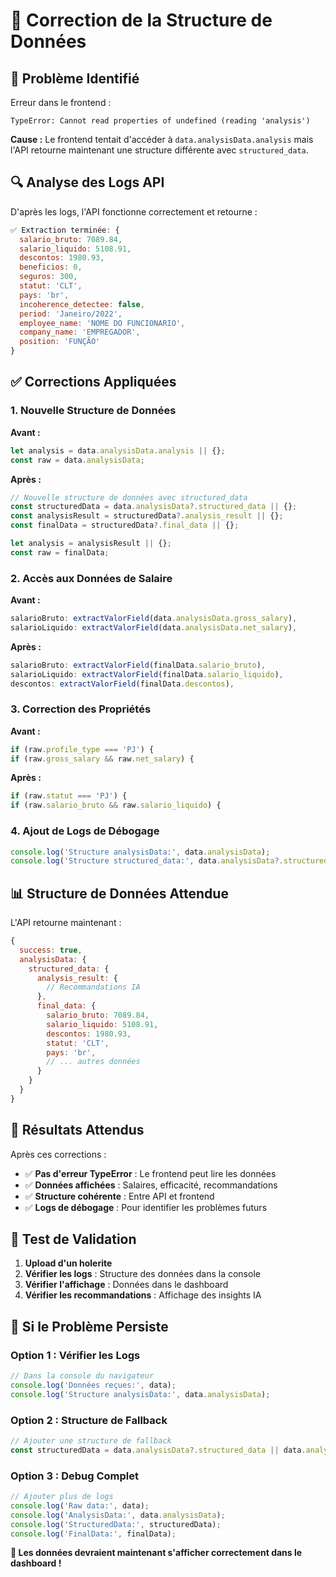 # 🔧 Correction de la Structure de Données

## 🎯 **Problème Identifié**

Erreur dans le frontend :
```
TypeError: Cannot read properties of undefined (reading 'analysis')
```

**Cause :** Le frontend tentait d'accéder à `data.analysisData.analysis` mais l'API retourne maintenant une structure différente avec `structured_data`.

## 🔍 **Analyse des Logs API**

D'après les logs, l'API fonctionne correctement et retourne :
```javascript
✅ Extraction terminée: {
  salario_bruto: 7089.84,
  salario_liquido: 5108.91,
  descontos: 1980.93,
  beneficios: 0,
  seguros: 300,
  statut: 'CLT',
  pays: 'br',
  incoherence_detectee: false,
  period: 'Janeiro/2022',
  employee_name: 'NOME DO FUNCIONARIO',
  company_name: 'EMPREGADOR',
  position: 'FUNÇÃO'
}
```

## ✅ **Corrections Appliquées**

### **1. Nouvelle Structure de Données**

**Avant :**
```typescript
let analysis = data.analysisData.analysis || {};
const raw = data.analysisData;
```

**Après :**
```typescript
// Nouvelle structure de données avec structured_data
const structuredData = data.analysisData?.structured_data || {};
const analysisResult = structuredData?.analysis_result || {};
const finalData = structuredData?.final_data || {};

let analysis = analysisResult || {};
const raw = finalData;
```

### **2. Accès aux Données de Salaire**

**Avant :**
```typescript
salarioBruto: extractValorField(data.analysisData.gross_salary),
salarioLiquido: extractValorField(data.analysisData.net_salary),
```

**Après :**
```typescript
salarioBruto: extractValorField(finalData.salario_bruto),
salarioLiquido: extractValorField(finalData.salario_liquido),
descontos: extractValorField(finalData.descontos),
```

### **3. Correction des Propriétés**

**Avant :**
```typescript
if (raw.profile_type === 'PJ') {
if (raw.gross_salary && raw.net_salary) {
```

**Après :**
```typescript
if (raw.statut === 'PJ') {
if (raw.salario_bruto && raw.salario_liquido) {
```

### **4. Ajout de Logs de Débogage**

```typescript
console.log('Structure analysisData:', data.analysisData);
console.log('Structure structured_data:', data.analysisData?.structured_data);
```

## 📊 **Structure de Données Attendue**

L'API retourne maintenant :
```javascript
{
  success: true,
  analysisData: {
    structured_data: {
      analysis_result: {
        // Recommandations IA
      },
      final_data: {
        salario_bruto: 7089.84,
        salario_liquido: 5108.91,
        descontos: 1980.93,
        statut: 'CLT',
        pays: 'br',
        // ... autres données
      }
    }
  }
}
```

## 🎯 **Résultats Attendus**

Après ces corrections :
- ✅ **Pas d'erreur TypeError** : Le frontend peut lire les données
- ✅ **Données affichées** : Salaires, efficacité, recommandations
- ✅ **Structure cohérente** : Entre API et frontend
- ✅ **Logs de débogage** : Pour identifier les problèmes futurs

## 🧪 **Test de Validation**

1. **Upload d'un holerite**
2. **Vérifier les logs** : Structure des données dans la console
3. **Vérifier l'affichage** : Données dans le dashboard
4. **Vérifier les recommandations** : Affichage des insights IA

## 🔧 **Si le Problème Persiste**

### **Option 1 : Vérifier les Logs**
```javascript
// Dans la console du navigateur
console.log('Données reçues:', data);
console.log('Structure analysisData:', data.analysisData);
```

### **Option 2 : Structure de Fallback**
```typescript
// Ajouter une structure de fallback
const structuredData = data.analysisData?.structured_data || data.analysisData || {};
```

### **Option 3 : Debug Complet**
```typescript
// Ajouter plus de logs
console.log('Raw data:', data);
console.log('AnalysisData:', data.analysisData);
console.log('StructuredData:', structuredData);
console.log('FinalData:', finalData);
```

**🎯 Les données devraient maintenant s'afficher correctement dans le dashboard !** 